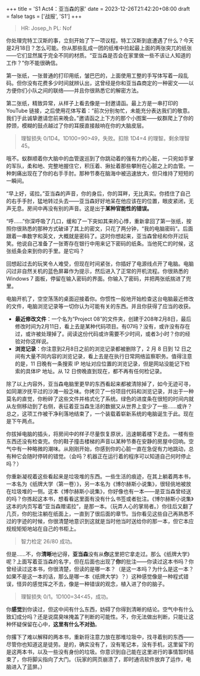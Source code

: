 +++
title = 'S1 Act4：亚当森的家'
date = 2023-12-26T21:42:20+08:00
draft = false
tags = ['战报', 'S1']
+++

> HR: Josep_h
> PL: Nof

你处理完特工汉斯的事，立刻开始了下一项议程。特工汉斯到底遭遇了什么？今天是2月18日？怎么可能。你从那些乱成一团的纸堆中捡起最上面的两张突兀的纸张——它们显然属于完全不同的材质。“亚当森是否会在家里做一些不该让人知道的工作？”你不能很确信。

<!--more-->

第一张纸，一张普通的打印用纸，皱巴巴的，上面使用工整的手写体写着一段乱码。但你没有花费多少时间就辨认出，这曾经是你和亚当森商定的一种密文——以方便你们小队之间的联络——并且你很熟悉它的解密方法。

第二张纸，精致异常，从样子上看去像是一封邀请函。最上方是一串打印的 YouTube 链接，之后使用花体写着：“前次分别匆忙，未能充分表达我们的敬意。我们于此诚挚邀请您前来晚会。”邀请函之上下方的那个小图案——蚁群爬上了你的脖颈，模糊的鼓点越过了你的耳膜直接敲响在你的大脑皮层。

> 理智损失 0/1D4。1D100=90>49，失败。扣除 1D4=4 的理智。剩余理智 45。

哦不。蚁群顺着你大脑中的血管逡巡到了你跳动着的强有力的心脏，一只宛如手掌的军队，柔和地、完整地握住它，积压着、揪扯着那些攀附在心脏之上的血管。一种刺痛出现在了你的右手手肘。那种节奏在脑海中被迅速放大，但只维持了短短的一瞬间。

“早上好，诺拉。”亚当森的声音，你的身后，你的耳畔，无比真实。你捂住了自己的右手手肘，猛地转过头去——亚当森好好地呆在他应该在的位置，眼皮紧闭，无声无息。房间中再没有别的声音。这是出于**某种官能性的错误。**

“呼……”你深呼吸了几口，缓和了一下突如其来的心悸，重新拿回了第一张纸，按照你很熟悉的那种方式破译了其上的密文，只花了两分钟，“我的电脑密码”。后面跟着一串数字和英文，大概就是密码了。这时你想起来，亚当森曾经和你开过玩笑。他说自己准备了一张寄存在银行中用来记下密码的纸条。当他死亡的时候，这张纸条会来到你的手里。是它吗？

回想起过去的玩笑令人难受，但现在时间紧张，你插好了电源线点开了电脑。电脑闪过非自然关机的蓝色屏幕作为提示，然后进入了正常的开机流程。你很熟悉的 Windows 7 面板，停留在输入密码的界面。你输入了密码，并把两张纸揣进了兜里。

电脑开机了，空空荡荡的桌面迎接着你。你惯性一般地开始检查这台电脑最近修改的文件，电脑浏览记录等一切你认为可能有关的东西。并且你获得了应当的收获。

- **最近修改文件**：一个名为“Project 08”的文件夹，创建于208年2月8日，最后修改时间为2月11日，看上去是某种代码项目。有07吗？没有，或许没有存在过，或许被处理掉了。阅读这份代码或许需要不少时间，或者3小时？你的经验对你这样说。
- **浏览记录**：你注意到2月8日之前的浏览记录都被删除了，2 月 8 日到 12 日之间有大量不同内容的浏览记录，看上去是在执行日常网络监察职务。值得注意的是，11 日晚有一条搜索 IP 地址对应位置的浏览记录，但是网站没能记下检索的具体IP 地址。从 12 日傍晚直到现在，都不再有任何检记录。

除了以上内容外，亚当森电脑里更早的东西看起来都被清除掉了，如今无迹可寻，如同潮汐抚平过的沙滩一般乏味。你拷贝了一份项目代码和浏览记录，并出于一种莫名的直觉，你粉碎了这些文件并格式化了系统。绿色的进度条在很短的时间内就从左侧移动到了右侧，表征着亚当森生活的数据又从世界上变少了一些……或许？总之，这项工作被干净利落地结束了，一个装载着崭新系统的电脑诞生于此。现在是下午两点。

你拔掉电脑的插头，将房间中的样子尽量恢复原状，迅速朝着楼下走去。一楼有些东西还没有检查完。你的鞋子撞击楼梯的声音以某种节奏在安静的房屋中回响。空气中有一种略微的潮味。从刚刚开始，你感到你的心脏一直在急促有力地跳动，总有种它会随时停转的错觉。（会吗？机器正在运行着的程序可以知道自己何时停止吗？）

你重新凝视着这些看起来是垃圾堆的东西。一些生活的痕迹，在其上躺着两本书，一本名为《纸牌大学（第一卷）》，另一本名为《博尔赫斯小说集》，很轻佻地被放在垃圾堆的一侧。这本《博尔赫斯小说集》，你好像也有一本——是亚当森曾经送的吗？你拣起这本书，想看看这里面有没有什么书签或者批注。《博尔赫斯小说集》这本的内页写着“亚当森赠诺拉”，是那一本。（玩弄人心的掌局者。）你往后又翻了几页，你的批注躺在纸面上，一直到了很后面的章节。当你看见这些自己再熟悉不过的字迹的时候，你很清楚地意识到这就是当时他当时送给你的那一本，但它本应规规矩矩地站在自己的书柜上。

> 智力检定 26/80 成功。

但是……不，你**清晰**地记得，**亚当森**没有从**你**这里把它拿走过。那么《纸牌大学》呢？上面写着亚当森的名字，但在后面也出现了**你**的批注——你读过这本书吗？你曾经读过这本书，你很清楚，但读的是哪一本？（是这一本吗？为什么是这一本？如果不是这一本的话，那么是哪一本《纸牌大学》？）这种感觉像是一种程式错误，怪异的感觉挥之不去，像是一种错误的观念，植入进了你的脑子。

> 理智损失 0/1。1D100=34<45，成功。

你**感觉**到你读过，但这中间有什么东西，妨碍了你得到清晰的结论。空气中有什么致幻成分吗？还是说腐臭味掩盖了判断的可能性。不，你无法做出判断，只能让这种怀疑保留在心中，**这里有什么不对劲**。

你撂下了难以解释的两本书，重新将注意力放在那堆垃圾中，找寻着别的东西——尽管你也知道这是徒劳。是的，确实没有了，没有笔记本，没有手机，这里留下的是这两本书，以及一些没有身份的垃圾。你意识到自己能在这里进行的事情暂时结束了，你将脚尖指向了大门。（玩家的网页崩溃了，即时通讯软件放弃了运作，电脑进入了蓝屏。）
